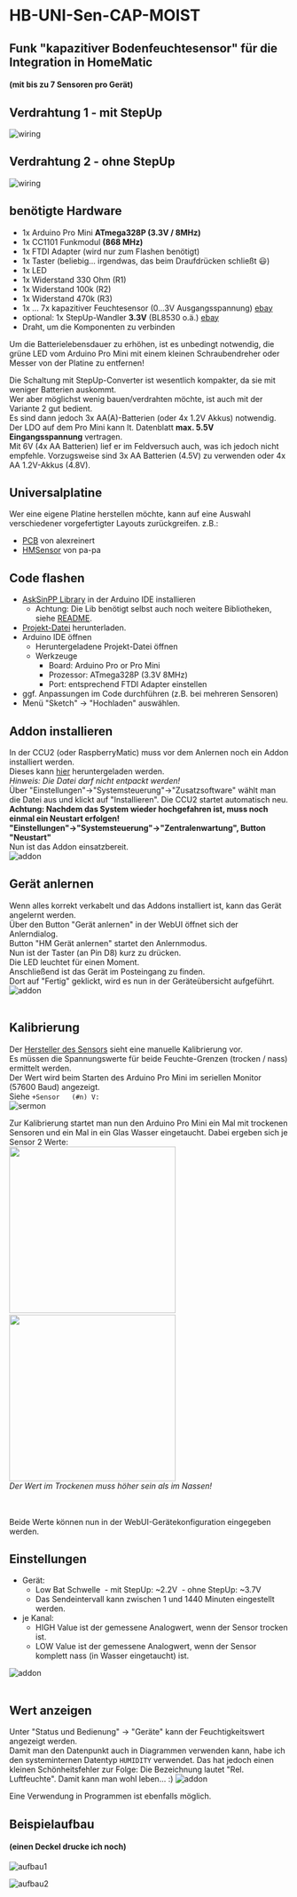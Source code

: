 # HB-UNI-Sen-CAP-MOIST
## Funk "kapazitiver Bodenfeuchtesensor" für die Integration in HomeMatic
#### (mit bis zu 7 Sensoren pro Gerät)

## Verdrahtung 1 - mit StepUp

![wiring](Images/wiring.png)

## Verdrahtung 2 - ohne StepUp

![wiring](Images/wiring2.png)

## benötigte Hardware
* 1x Arduino Pro Mini **ATmega328P (3.3V / 8MHz)**
* 1x CC1101 Funkmodul **(868 MHz)**
* 1x FTDI Adapter (wird nur zum Flashen benötigt)
* 1x Taster (beliebig... irgendwas, das beim Draufdrücken schließt :smiley:)
* 1x LED 
* 1x Widerstand 330 Ohm (R1)
* 1x Widerstand 100k (R2)
* 1x Widerstand 470k (R3)
* 1x ... 7x kapazitiver Feuchtesensor (0...3V Ausgangsspannung) [ebay](https://www.ebay.de/itm/152873639264)
* optional: 1x StepUp-Wandler **3.3V** (BL8530 o.ä.) [ebay](https://www.ebay.de/itm/382058974507)
* Draht, um die Komponenten zu verbinden

Um die Batterielebensdauer zu erhöhen, ist es unbedingt notwendig, die grüne LED vom Arduino Pro Mini mit einem kleinen Schraubendreher oder Messer von der Platine zu entfernen!

Die Schaltung mit StepUp-Converter ist wesentlich kompakter, da sie mit weniger Batterien auskommt.<br>
Wer aber möglichst wenig bauen/verdrahten möchte, ist auch mit der Variante 2 gut bedient.<br>
Es sind dann jedoch 3x AA(A)-Batterien (oder 4x 1.2V Akkus) notwendig.<br>
Der LDO auf dem Pro Mini kann lt. Datenblatt **max. 5.5V Eingangsspannung** vertragen.<br>
Mit 6V (4x AA Batterien) lief er im Feldversuch auch, was ich jedoch nicht empfehle. Vorzugsweise sind 3x AA Batterien (4.5V) zu verwenden oder 4x AA 1.2V-Akkus (4.8V).

## Universalplatine
Wer eine eigene Platine herstellen möchte, kann auf eine Auswahl verschiedener vorgefertigter Layouts zurückgreifen.
z.B.:
- [PCB](https://github.com/alexreinert/PCB) von alexreinert
- [HMSensor](https://github.com/pa-pa/HMSensor) von pa-pa

## Code flashen
- [AskSinPP Library](https://github.com/pa-pa/AskSinPP) in der Arduino IDE installieren
  - Achtung: Die Lib benötigt selbst auch noch weitere Bibliotheken, siehe [README](https://github.com/pa-pa/AskSinPP#required-additional-arduino-libraries).
- [Projekt-Datei](https://raw.githubusercontent.com/jp112sdl/HB-UNI-Sen-CAP-MOIST/master/HB-UNI-Sen-CAP-MOIST/HB-UNI-Sen-CAP-MOIST.ino) herunterladen.
- Arduino IDE öffnen
  - Heruntergeladene Projekt-Datei öffnen
  - Werkzeuge
    - Board: Arduino Pro or Pro Mini
    - Prozessor: ATmega328P (3.3V 8MHz) 
    - Port: entsprechend FTDI Adapter
einstellen
- ggf. Anpassungen im Code durchführen (z.B. bei mehreren Sensoren)
- Menü "Sketch" -> "Hochladen" auswählen.

## Addon installieren
In der CCU2 (oder RaspberryMatic) muss vor dem Anlernen noch ein Addon installiert werden.<br>
Dieses kann [hier](https://github.com/jp112sdl/HB-UNI-Sen-CAP-MOIST/raw/master/Addon/HB-UNI-Sen-CAP-MOIST-addon.tgz) heruntergeladen werden.<br>
_Hinweis: Die Datei darf nicht entpackt werden!_<br>
Über "Einstellungen"->"Systemsteuerung"->"Zusatzsoftware" wählt man die Datei aus und klickt auf "Installieren".
Die CCU2 startet automatisch neu.<br>
**Achtung: Nachdem das System wieder hochgefahren ist, muss noch einmal ein Neustart erfolgen!**<br>
**"Einstellungen"->"Systemsteuerung"->"Zentralenwartung", Button "Neustart"**<br>
Nun ist das Addon einsatzbereit.<br>
![addon](Images/ccu_addon.png)

## Gerät anlernen
Wenn alles korrekt verkabelt und das Addons installiert ist, kann das Gerät angelernt werden.<br>
Über den Button "Gerät anlernen" in der WebUI öffnet sich der Anlerndialog.<br>
Button "HM Gerät anlernen" startet den Anlernmodus.<br>
Nun ist der Taster (an Pin D8) kurz zu drücken.<br>
Die LED leuchtet für einen Moment.<br>
Anschließend ist das Gerät im Posteingang zu finden.<br>
Dort auf "Fertig" geklickt, wird es nun in der Geräteübersicht aufgeführt.<br>
![addon](Images/ccu_geraete.png)
<br><br>
## Kalibrierung
Der [Hersteller des Sensors](https://www.dfrobot.com/wiki/index.php/Capacitive_Soil_Moisture_Sensor_SKU:SEN0193) sieht eine manuelle Kalibrierung vor.<br>
Es müssen die Spannungswerte für beide Feuchte-Grenzen (trocken / nass) ermittelt werden.<br>
Der Wert wird beim Starten des Arduino Pro Mini im seriellen Monitor (57600 Baud) angezeigt.<br>
Siehe `+Sensor   (#n) V:` <br>
![sermon](Images/arduino_ide_serialmonitor.png)

Zur Kalibrierung startet man nun den Arduino Pro Mini ein Mal mit trockenen Sensoren und ein Mal in ein Glas Wasser eingetaucht.
Dabei ergeben sich je Sensor 2 Werte:<br>
<img src="Images/sensor_trocken.png" width=300>&nbsp;<img src="Images/sensor_nass.png" width=300>
<br>
_Der Wert im Trockenen muss höher sein als im Nassen!_

<br><br>
Beide Werte können nun in der WebUI-Gerätekonfiguration eingegeben werden.

## Einstellungen
- Gerät:
  - Low Bat Schwelle
    - mit StepUp: ~2.2V
    - ohne StepUp: ~3.7V
  - Das Sendeintervall kann zwischen 1 und 1440 Minuten eingestellt werden.<br>
- je Kanal:
  - HIGH Value ist der gemessene Analogwert, wenn der Sensor trocken ist.<br>
  - LOW Value ist der gemessene Analogwert, wenn der Sensor komplett nass (in Wasser eingetaucht) ist.<br>

![addon](Images/ccu_einstellungen.png)
<br><br>
## Wert anzeigen
Unter "Status und Bedienung" -> "Geräte" kann der Feuchtigkeitswert angezeigt werden.<br>
Damit man den Datenpunkt auch in Diagrammen verwenden kann, habe ich den systeminternen Datentyp `HUMIDITY` verwendet.
Das hat jedoch einen kleinen Schönheitsfehler zur Folge: Die Bezeichnung lautet "Rel. Luftfeuchte".
Damit kann man wohl leben... :) 
![addon](Images/ccu_status.png)



Eine Verwendung in Programmen ist ebenfalls möglich.


## Beispielaufbau
#### (einen Deckel drucke ich noch)
![aufbau1](Images/aufbau1.jpg)

![aufbau2](Images/aufbau2.jpg)
